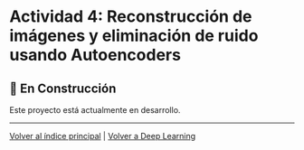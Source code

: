 # Actividad 4: Reconstrucción de imágenes y eliminación de ruido usando Autoencoders

## 🚧 En Construcción

Este proyecto está actualmente en desarrollo.

---

[Volver al índice principal](../../README.md) | [Volver a Deep Learning](../README.md)
